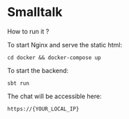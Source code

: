 # Smalltalk

How to run it ?

To start Nginx and serve the static html:

`cd docker && docker-compose up` 


To start the backend:

`sbt run`


The chat will be accessible here:

`https://{YOUR_LOCAL_IP}`
